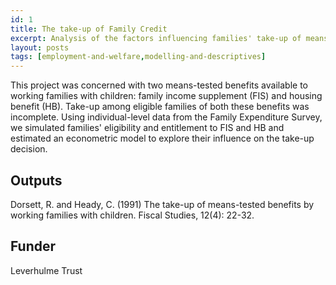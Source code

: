 ```yaml
---
id: 1
title: The take-up of Family Credit
excerpt: Analysis of the factors influencing families' take-up of means-tested benefits
layout: posts
tags: [employment-and-welfare,modelling-and-descriptives]
---
```

This project was concerned with two means-tested benefits available to working families with children: family income supplement (FIS) and housing benefit (HB).  Take-up among eligible families of both these benefits was incomplete.  Using individual-level data from the Family Expenditure Survey, we simulated families' eligibility and entitlement to FIS and HB and estimated an econometric model to explore their influence on the take-up decision.
## Outputs
Dorsett, R. and Heady, C. (1991) The take-up of means-tested benefits by working families with children. Fiscal Studies, 12(4): 22-32.
## Funder
Leverhulme Trust
